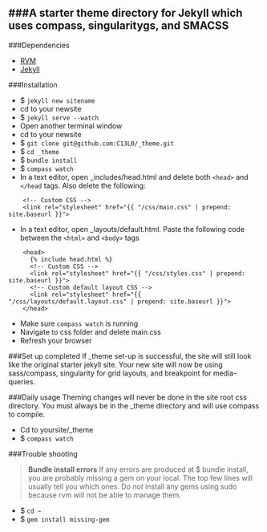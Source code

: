 ###A starter theme directory for Jekyll which uses compass, singularitygs, and SMACSS
---
###Dependencies

* [RVM](https://rvm.io/)
* [Jekyll](http://jekyllrb.com/docs/installation/)

###Installation
* $ `jekyll new sitename`
* cd to your newsite
* $ `jekyll serve --watch`
* Open another terminal window
* cd to your newsite
* $ `git clone git@github.com:C13L0/_theme.git`
* $ `cd _theme`
* $ `bundle install`
* $ `compass watch`
* In a text editor, open _includes/head.html and delete both ```<head>``` and ```</head``` tags. Also delete the following: 
```
    <!-- Custom CSS -->
    <link rel="stylesheet" href="{{ "/css/main.css" | prepend: site.baseurl }}">
```

*  In a text editor, open _layouts/default.html. Paste the following code between the ```<html>``` and ```<body>``` tags

```
    <head>
      {% include head.html %}
      <!-- Custom CSS -->
      <link rel="stylesheet" href="{{ "/css/styles.css" | prepend: site.baseurl }}">
      <!-- Custom default layout CSS -->
      <link rel="stylesheet" href="{{ "/css/layouts/default.layout.css" | prepend: site.baseurl }}">
    </head>
```
*  Make sure ```compass watch``` is running
*  Navigate to css folder and delete main.css
*  Refresh your browser

###Set up completed
If _theme set-up is successful, the site will still look like the original starter jekyll site. Your new site will now be using sass/compass, singularity for grid layouts, and breakpoint for media-queries.

###Daily usage
Theming changes will never be done in the site root css directory. You must always be in the _theme directory and will use compass to compile.
*  Cd to yoursite/_theme
*  $ ```compass watch```

###Trouble shooting
>**Bundle install errors**
If any errors are produced at $ bundle install, you are probably missing a gem on your local. The top few lines will usually tell you which ones. Do *not* install any gems using sudo because rvm will not be able to manage them.
* $ `cd ~`
* $ `gem install missing-gem`

